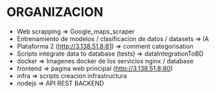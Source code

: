 # ORGANIZACION

- Web scrapping => Google_maps_scraper
- Entrenamiento de modelos / clasificacion de datos / datasets => IA
- Plataforma 2 (http://3.138.51.8:81) => comment categorisation
- Scripts integrate data to database (tests) => dataIntegrationToBD
- docker => Imagenes docker de los servicios nginx / database
- frontend => pagina web principal (http://3.138.51.8:80)
- infra => scripts creacion infrastructura
- nodejs => API REST BACKEND
